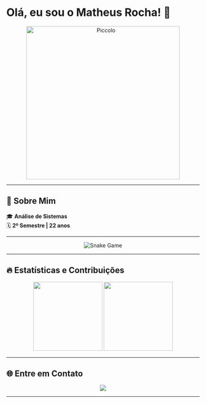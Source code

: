 # Olá, eu sou o Matheus Rocha! 👋

<div align="center">
  <img src="https://i.redd.it/2uha1pm7gbt91.gif" alt="Piccolo" width="400"/>
</div>

---

## 🚀 Sobre Mim

🎓 **Análise de Sistemas**  
🗓️ **2º Semestre | 22 anos**  

---

<div align="center">
  <img src="https://github.com/matheus-rocha/matheus-rocha/blob/output/github-contribution-grid-snake.svg" alt="Snake Game" />
</div>

---

## 🔥 Estatísticas e Contribuições

<div align="center">
  <img height="180em" src="https://github-readme-stats.vercel.app/api?username=matheus-rocha&show_icons=true&theme=tokyonight&include_all_commits=true&count_private=true"/>
  <img height="180em" src="https://github-readme-stats.vercel.app/api/top-langs/?username=matheus-rocha&layout=compact&langs_count=7&theme=tokyonight"/>
</div>

---

## 🌐 Entre em Contato

<div align="center">
  <a href="https://www.linkedin.com/in/matheus-rocha-894921266/" target="_blank"><img src="https://img.shields.io/badge/-LinkedIn-%230077B5?style=for-the-badge&logo=linkedin&logoColor=white" target="_blank"></a>
</div>

---
